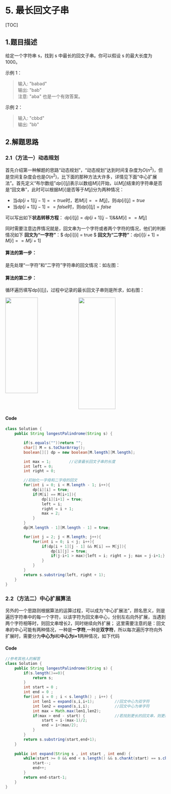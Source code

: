 # 5. 最长回文子串
[TOC]
## 1.题目描述
给定一个字符串 s，找到 s 中最长的回文子串。你可以假设 s 的最大长度为 1000。

示例 1：

>输入: "babad"<br>
>输出: "bab"<br>
>注意: "aba" 也是一个有效答案。

示例 2：

>输入: "cbbd"<br>
>输出: "bb"

## 2.解题思路
### 2.1（方法一）动态规划
首先介绍第一种解题的思路“动态规划”，“动态规划”达到时间复杂度为$O(n^2)$，但是空间复杂度会也是$O(n^2)$，比下面的那种方法大许多，详情见下面“中心扩展法”。首先定义“布尔数组”$dp[i][j]$表示以数组$M[i]$开始，以$M[j]$结束的字符串是否是“回文串”，此时可以根据$M[i]$是否等于$M[j]$分为两种情况：
- 当$dp[i+1][j-1] == true$时，若$M[i] == M[j]$，则$dp[i][j] = true$
- 当$dp[i+1][j-1] == false$时，则$dp[i][j] = false$

可以写出如下**状态转移方程**：
$dp[i][j] = dp[i+1][j-1] \&\& M[i] == M[j]$

同时需要注意边界情况就是，回文串为一个字符或者两个字符的情况，他们的判断情况如下
**回文为“一字符”**：$ dp[i][i] = true $
**回文为“二字符”**：$dp[i][i+1] = M[i]==M[i+1]$

#### 算法的第一步：
是先处理“一字符”和“二字符”字符串的回文情况：如左图：
#### 算法的第二步：
循环遍历填写dp[i][j]，过程中记录的最长回文子串则是所求，如右图：

<img src="http://m.qpic.cn/psb?/V13GwjsR2nwpOe/StF7hs6zite65ERpyMnj7H2VtejDWJysIVaZolLqb90!/b/dFMBAAAAAAAA&bo=kgGdAQAAAAADBy0!&rf=viewer_4" width = "45%" height = "300" div align=left />

<img src="http://m.qpic.cn/psb?/V13GwjsR2nwpOe/ZWg8S6a*zhuejHYZPO*GSMWtSzdROz3XJOZBGqYHKcM!/b/dLYAAAAAAAAA&bo=zQHjAQAAAAADFxw!&rf=viewer_4" width = "48%" height = "350" div align=center />


#### Code

```java
class Solution {
    public String longestPalindrome(String s) {

        if(s.equals(""))return "";
        char[] M = s.toCharArray();
        boolean[][] dp = new boolean[M.length][M.length];

        int max = 1;        //记录最长回文子串的长度
        int left = 0;
        int right = 0;

        //初始化一字母和二字母的回文
        for(int i = 0; i < M.length - 1; i++){
            dp[i][i] = true;
            if(M[i] == M[i+1]){
                dp[i][i+1] = true;
                left = i;
                right = i + 1;
                max = 2;
            }  
        }
        dp[M.length - 1][M.length - 1] = true;

        for(int j = 2; j < M.length; j++){
            for(int i = 0; i < j; i++){
                if(dp[i + 1][j - 1] && M[i] == M[j]){
                    dp[i][j] = true;
                    if(j-i+1 > max){left = i; right = j; max = j-i+1;}
                }
            }
        }
        return s.substring(left, right + 1);
    }
}
```

### 2.2（方法二）中心扩展算法
另外的一个思路则根据算法的运算过程，可以成为“中心扩展法”，顾名思义，则是遍历字符串中的每一个字符，以该字符为回文串中心，分别左右向外扩展，当遇到两个字符相等时，则回文串增长2，同时继续向外扩展；
这里需要注意的是：回文串的中心可能有两种情况，一种是**一字符**,一种是**双字符**，所以每次遍历字符向外扩展时，需要分为**中心为i**和**中心为i+1**两种情况，如下代码

#### Code

```java
//参考其他人的解答
class Solution {
    public String longestPalindrome(String s) {
        if(s.length()==0){
            return s;
        }
        int start = 0 ;
        int end = 0 ;
        for(int i = 0 ; i < s.length() ; i++) {
            int len1 = expand(s,i,i+1);         //回文中心为双字符
            int len2 = expand(s,i,i);           //回文中心为单字符
            int max = Math.max(len1,len2);
            if(max > end - start) {             //若找到更长的回文串，则更新回文串的起始位置和结束位置
                start = i-(max-1)/2;
                end = i+(max/2);
            }
        }
        return s.substring(start,end+1);
    }
    
    public int expand(String s , int start , int end) {
        while(start >= 0 && end < s.length() && s.charAt(start) == s.charAt(end)) {
            start--;
            end++;
        }
        return end-start-1;
    }
}

```